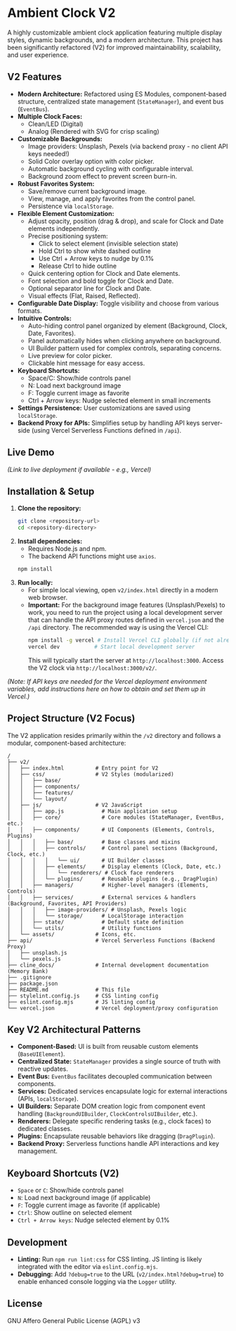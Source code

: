 # Ambient Clock V2

A highly customizable ambient clock application featuring multiple display styles, dynamic backgrounds, and a modern architecture. This project has been significantly refactored (V2) for improved maintainability, scalability, and user experience.

## V2 Features

*   **Modern Architecture:** Refactored using ES Modules, component-based structure, centralized state management (`StateManager`), and event bus (`EventBus`).
*   **Multiple Clock Faces:**
    *   Clean/LED (Digital)
    *   Analog (Rendered with SVG for crisp scaling)
*   **Customizable Backgrounds:**
    *   Image providers: Unsplash, Pexels (via backend proxy - no client API keys needed!)
    *   Solid Color overlay option with color picker.
    *   Automatic background cycling with configurable interval.
    *   Background zoom effect to prevent screen burn-in.
*   **Robust Favorites System:**
    *   Save/remove current background image.
    *   View, manage, and apply favorites from the control panel.
    *   Persistence via `localStorage`.
*   **Flexible Element Customization:**
    *   Adjust opacity, position (drag & drop), and scale for Clock and Date elements independently.
    *   Precise positioning system:
        *   Click to select element (invisible selection state)
        *   Hold Ctrl to show white dashed outline
        *   Use Ctrl + Arrow keys to nudge by 0.1%
        *   Release Ctrl to hide outline
    *   Quick centering option for Clock and Date elements.
    *   Font selection and bold toggle for Clock and Date.
    *   Optional separator line for Clock and Date.
    *   Visual effects (Flat, Raised, Reflected).
*   **Configurable Date Display:** Toggle visibility and choose from various formats.
*   **Intuitive Controls:**
    *   Auto-hiding control panel organized by element (Background, Clock, Date, Favorites).
    *   Panel automatically hides when clicking anywhere on background.
    *   UI Builder pattern used for complex controls, separating concerns.
    *   Live preview for color picker.
    *   Clickable hint message for easy access.
*   **Keyboard Shortcuts:**
    *   Space/C: Show/hide controls panel
    *   N: Load next background image
    *   F: Toggle current image as favorite
    *   Ctrl + Arrow keys: Nudge selected element in small increments
*   **Settings Persistence:** User customizations are saved using `localStorage`.
*   **Backend Proxy for APIs:** Simplifies setup by handling API keys server-side (using Vercel Serverless Functions defined in `/api`).

## Live Demo

*(Link to live deployment if available - e.g., Vercel)*

## Installation & Setup

1.  **Clone the repository:**
    ```bash
    git clone <repository-url>
    cd <repository-directory>
    ```
2.  **Install dependencies:**
    *   Requires Node.js and npm.
    *   The backend API functions might use `axios`.
    ```bash
    npm install
    ```
3.  **Run locally:**
    *   For simple local viewing, open `v2/index.html` directly in a modern web browser.
    *   **Important:** For the background image features (Unsplash/Pexels) to work, you need to run the project using a local development server that can handle the API proxy routes defined in `vercel.json` and the `/api` directory. The recommended way is using the Vercel CLI:
        ```bash
        npm install -g vercel # Install Vercel CLI globally (if not already installed)
        vercel dev           # Start local development server
        ```
        This will typically start the server at `http://localhost:3000`. Access the V2 clock via `http://localhost:3000/v2/`.

*(Note: If API keys are needed for the Vercel deployment environment variables, add instructions here on how to obtain and set them up in Vercel.)*

## Project Structure (V2 Focus)

The V2 application resides primarily within the `/v2` directory and follows a modular, component-based architecture:

```
/
├── v2/
│   ├── index.html          # Entry point for V2
│   ├── css/                # V2 Styles (modularized)
│   │   ├── base/
│   │   ├── components/
│   │   ├── features/
│   │   └── layout/
│   ├── js/                 # V2 JavaScript
│   │   ├── app.js            # Main application setup
│   │   ├── core/             # Core modules (StateManager, EventBus, etc.)
│   │   ├── components/       # UI Components (Elements, Controls, Plugins)
│   │   │   ├── base/         # Base classes and mixins
│   │   │   ├── controls/     # Control panel sections (Background, Clock, etc.)
│   │   │   │   └── ui/       # UI Builder classes
│   │   │   ├── elements/     # Display elements (Clock, Date, etc.)
│   │   │   │   └── renderers/ # Clock face renderers
│   │   │   └── plugins/      # Reusable plugins (e.g., DragPlugin)
│   │   ├── managers/         # Higher-level managers (Elements, Controls)
│   │   ├── services/         # External services & handlers (Background, Favorites, API Providers)
│   │   │   ├── image-providers/ # Unsplash, Pexels logic
│   │   │   └── storage/      # LocalStorage interaction
│   │   ├── state/            # Default state definition
│   │   └── utils/            # Utility functions
│   └── assets/             # Icons, etc.
├── api/                    # Vercel Serverless Functions (Backend Proxy)
│   ├── unsplash.js
│   └── pexels.js
├── cline_docs/             # Internal development documentation (Memory Bank)
├── .gitignore
├── package.json
├── README.md               # This file
├── stylelint.config.js     # CSS linting config
├── eslint.config.mjs       # JS linting config
└── vercel.json             # Vercel deployment/proxy configuration
```

## Key V2 Architectural Patterns

*   **Component-Based:** UI is built from reusable custom elements (`BaseUIElement`).
*   **Centralized State:** `StateManager` provides a single source of truth with reactive updates.
*   **Event Bus:** `EventBus` facilitates decoupled communication between components.
*   **Services:** Dedicated services encapsulate logic for external interactions (APIs, `localStorage`).
*   **UI Builders:** Separate DOM creation logic from component event handling (`BackgroundUIBuilder`, `ClockControlsUIBuilder`, etc.).
*   **Renderers:** Delegate specific rendering tasks (e.g., clock faces) to dedicated classes.
*   **Plugins:** Encapsulate reusable behaviors like dragging (`DragPlugin`).
*   **Backend Proxy:** Serverless functions handle API interactions and key management.

## Keyboard Shortcuts (V2)

*   `Space` or `C`: Show/hide controls panel
*   `N`: Load next background image (if applicable)
*   `F`: Toggle current image as favorite (if applicable)
*   `Ctrl`: Show outline on selected element
*   `Ctrl + Arrow keys`: Nudge selected element by 0.1%

## Development

*   **Linting:** Run `npm run lint:css` for CSS linting. JS linting is likely integrated with the editor via `eslint.config.mjs`.
*   **Debugging:** Add `?debug=true` to the URL (`v2/index.html?debug=true`) to enable enhanced console logging via the `Logger` utility.

## License

GNU Affero General Public License (AGPL) v3
